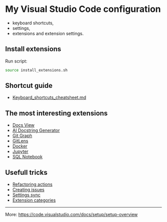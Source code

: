 # My Visual Studio Code configuration 

- keyboard shortcuts,
- settings,
- extensions and extension settings.

## Install extensions

Run script:

```bash
source install_extensions.sh
```
## Shortcut guide
- [Keyboard_shortcuts_cheatsheet.md](./Keyboard_shortcuts_cheatsheet.md)

## The most interesting extensions
- [Docs View](https://github.com/mattbierner/vscode-docs-view)
- [AI Docstring Generator](https://github.com/graykode/ai-docstring)
- [Git Graph](https://github.com/mhutchie/vscode-git-graph)
- [GitLens](https://github.com/eamodio/vscode-gitlens)
- [Docker](https://github.com/microsoft/vscode-docker)
- [Jupyter](https://github.com/Microsoft/vscode-jupyter) 
- [SQL Notebook](https://github.com/cmoog/vscode-sql-notebook)

## Usefull tricks
- [Refactoring actions](https://code.visualstudio.com/docs/editor/refactoring#_refactoring-actions)
- [Creating issues](https://code.visualstudio.com/docs/editor/github#_issues)
- [Settings sync](https://code.visualstudio.com/docs/editor/settings-sync)
- [Extension categories](https://code.visualstudio.com/docs/editor/extension-marketplace#_categories-and-tags)

---
More: https://code.visualstudio.com/docs/setup/setup-overview